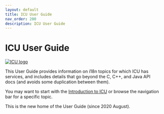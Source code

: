 ```yaml
---
layout: default
title: ICU User Guide
nav_order: 200
description: ICU User Guide
---
```


<!--
© 2020 and later: Unicode, Inc. and others.
License & terms of use: http://www.unicode.org/copyright.html
-->

# ICU User Guide

[![ICU logo](https://github.com/unicode-org/icu-docs/raw/main/img/iculogo_64.png)](https://icu.unicode.org/)

This User Guide provides information on i18n topics for which ICU has services, and
includes details that go beyond the C, C++, and Java API docs
(and avoids some duplication between them).

You may want to start with the [Introduction to ICU](./icu) or browse the navigation bar for a specific topic.

This is the new home of the User Guide (since 2020 August).
